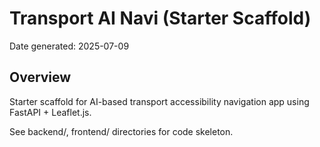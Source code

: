 # Transport AI Navi (Starter Scaffold)

Date generated: 2025-07-09

## Overview
Starter scaffold for AI-based transport accessibility navigation app using FastAPI + Leaflet.js.

See backend/, frontend/ directories for code skeleton.
